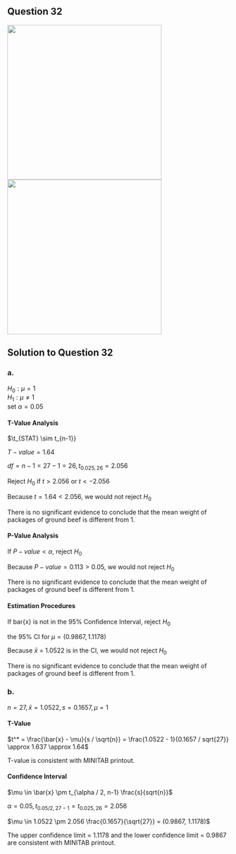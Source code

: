 ## Question 32
<img src = "https://github.com/user-attachments/assets/82b5c1eb-7aa4-4d72-ade8-4ceb34551525" width = "350">
<img src = "https://github.com/user-attachments/assets/afd0f2be-3caf-44ba-82df-221d02bbbfee" width = "350">

## Solution to Question 32
### a.
$H_0 : \mu = 1$  
$H_1 : \mu \neq 1$  
set $\alpha = 0.05$ 
#### T-Value Analysis
$\t_{STAT} \sim t_{n-1}} 

$T-value = 1.64$

$df = n - 1 = 27 - 1 = 26, t_{0.025, 26} = 2.056$

Reject $H_0$ if $t > 2.056$ or $t < -2.056$

Because $t = 1.64 < 2.056$, we would not reject $H_0$

There is no significant evidence to conclude that the mean weight of packages of ground beef is different from 1.

#### P-Value Analysis
If $P-value < \alpha$, reject $H_0$

Because $P-value = 0.113 > 0.05$, we would not reject $H_0$

There is no significant evidence to conclude that the mean weight of packages of ground beef is different from 1.

#### Estimation Procedures
If bar{x} is not in the 95% Confidence Interval, reject $H_0$

the 95% CI for $\mu = (0.9867, 1.1178)$

Because $\bar{x}$ = 1.0522 is in the CI, we would not reject $H_0$

There is no significant evidence to conclude that the mean weight of packages of ground beef is different from 1.

### b.
$n = 27, \bar{x} = 1.0522, s = 0.1657, \mu = 1$
#### T-Value
$t^* = \frac{\bar{x} - \mu}{s / \sqrt{n}} = \frac{1.0522 - 1}{0.1657 / sqrt{27}} \approx 1.637 \approx 1.64$

T-value is consistent with MINITAB printout.

#### Confidence Interval
$\mu \in \bar{x} \pm t_{\alpha / 2, n-1} \frac{s}{sqrt{n}}$

$\alpha = 0.05, t_{0.05 / 2, 27-1} = t_{0.025, 26} = 2.056$

$\mu \in 1.0522 \pm 2.056 \frac{0.1657}{\sqrt{27}} = (0.9867, 1.1178)$

The upper confidence limit = 1.1178 and the lower confidence limit = 0.9867 are consistent with MINITAB printout.
